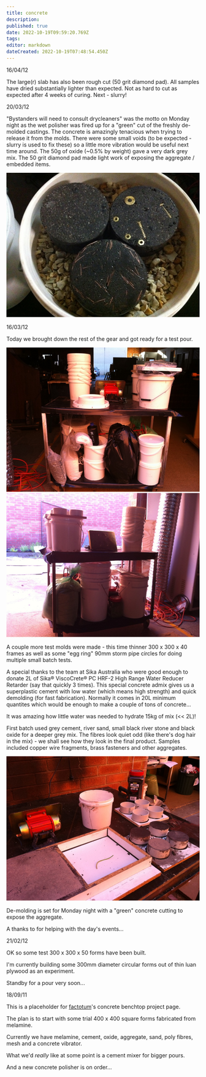```yaml
---
title: concrete
description: 
published: true
date: 2022-10-19T09:59:20.769Z
tags: 
editor: markdown
dateCreated: 2022-10-19T07:48:54.450Z
---
```


16/04/12

The large(r) slab has also been rough cut (50 grit diamond pad). All samples have dried substantially lighter than expected. Not as hard to cut as expected after 4 weeks of curing. Next - slurry!

20/03/12

"Bystanders will need to consult drycleaners" was the motto on Monday night as the wet polisher was fired up for a "green" cut of the freshly de-molded castings. The concrete is amazingly tenacious when trying to release it from the molds. There were some small voids (to be expected - slurry is used to fix these) so a little more vibration would be useful next time around. The 50g of oxide (\~0.5% by weight) gave a very dark grey mix. The 50 grit diamond pad made light work of exposing the aggregate / embedded items.

![](/projects/testcasts01.jpg)

16/03/12

Today we brought down the rest of the gear and got ready for a test pour.

![](/projects/howtostore1.jpg) ![](/projects/howtostore2.jpg)

A couple more test molds were made - this time thinner 300 x 300 x 40 frames as well as some "egg ring" 90mm storm pipe circles for doing multiple small batch tests.

A special thanks to the team at Sika Australia who were good enough to donate 2L of Sika® ViscoCrete® PC HRF-2 High Range Water Reducer Retarder (say that quickly 3 times). This special concrete admix gives us a superplastic cement with low water (which means high strength) and quick demolding (for fast fabrication). Normally it comes in 20L minimum quantites which would be enough to make a couple of tons of concrete...

It was amazing how little water was needed to hydrate 15kg of mix (\<\< 2L)!

First batch used grey cement, river sand, small black river stone and black oxide for a deeper grey mix. The fibres look quiet odd (like there's dog hair in the mix) - we shall see how they look in the final product. Samples included copper wire fragments, brass fasteners and other aggregates.

![](/projects/concrete01.jpg)

De-molding is set for Monday night with a "green" concrete cutting to expose the aggregate.

A thanks to [](/user/jmuirhead) for helping with the day's events...

21/02/12

OK so some test 300 x 300 x 50 forms have been built.

I'm currently building some 300mm diameter circular forms out of thin luan plywood as an experiment.

Standby for a pour very soon...

18/09/11

This is a placeholder for [factotum](/user/factotum)'s concrete benchtop project page.

The plan is to start with some trial 400 x 400 square forms fabricated from melamine.

Currently we have melamine, cement, oxide, aggregate, sand, poly fibres, mesh and a concrete vibrator.

What we'd *really* like at some point is a cement mixer for bigger pours.

And a new concrete polisher is on order...
